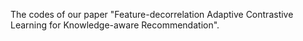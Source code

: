 The codes of our paper "Feature-decorrelation Adaptive Contrastive Learning for Knowledge-aware Recommendation".
